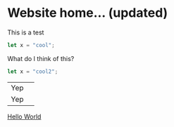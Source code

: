 # Website home... (updated)

This is a test

```typescript
let x = "cool";
```

What do I think of this? 

```javascript
let x = "cool2";
```

<table>
  <tr><td>Yep<td></tr>
  <tr><td>Yep<td></tr>
</table>

[Hello World](pages/2018/001-hello-world)
